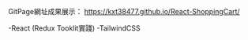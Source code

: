 GitPage網址成果展示：
https://kxt38477.github.io/React-ShoppingCart/

-React (Redux Tooklit實踐)
-TailwindCSS

